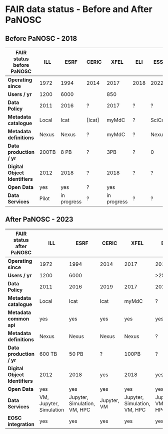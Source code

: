 # FAIR data status - Before and After PaNOSC

## Before PaNOSC - 2018

| FAIR status before PaNOSC   | ILL | ESRF | CERIC | XFEL | ELI | ESS|
| ------------- | ------------- | ------------- | ------------- | ------------- | ------------- | ------------- |
| **Operating since**  | 1972  | 1994 | 2014 | 2017 | 2018 | 2022|
| **Users / yr** |  1200 | 6000 | |  850 || |
| **Data Policy** | 2011 | 2016 | ? | 2017 | ? | ? |
| **Metadata catalogue** | Local | Icat | [Icat] | myMdC | ? | SciCat |
| **Metadata definitions** | Nexus | Nexus | ? | myMdC |?| Nexus |
| **Data production / yr** |  200TB | 8 PB | ? | 3PB | ? | 0 |
| **Digital Object Identifiers** | 2012 | 2018 | ? | 2018 | ? | ? |
| **Open Data** | yes | yes | ? | yes  |   |   |
| **Data Services** | Pilot | in progress | ? | in progress | ? | ? |

## After PaNOSC - 2023

| FAIR status after PaNOSC   | ILL | ESRF | CERIC | XFEL | ELI | ESS|
| ------------- | ------------- | ------------- | ------------- | ------------- | ------------- | ------------- |
| **Operating since**  | 1972  | 1994 | 2014 | 2017 | 2018 | 2022|
| **Users / yr** | 1200  | 6000 | | |>2550 | |
| **Data Policy** | 2011 | 2016 | 2019 | 2017 | 2019 | 2019 |
| **Metadata catalogue** | Local | Icat | Icat | myMdC | ? | SciCat |
| **Metadata common api** | yes | yes | yes | yes | yes | yes |
| **Metadata definitions** | Nexus | Nexus | Nexus | Nexus | ? | Nexus |
| **Data production / yr** |  600 TB | 50 PB | ? | 100PB | ? | ? |
| **Digital Object Identifiers** | 2012 | 2018 | yes | 2018 | yes | yes |
| **Open Data** | yes | yes | yes | yes  | yes  | no  |
| **Data Services** | VM, Jupyter, Simulation | Jupyter, Simulation, VM, HPC | Jupyter, VM | Jupyter, Simulation, VM, HPC | Jupyter, VM, HPC | Jupyter, Simulation, VM |
| **EOSC integration** | yes | yes | yes | yes  | yes  | yes  |
